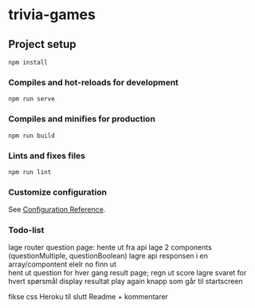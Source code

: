 # trivia-games

## Project setup
```
npm install
```

### Compiles and hot-reloads for development
```
npm run serve
```

### Compiles and minifies for production
```
npm run build
```

### Lints and fixes files
```
npm run lint
```

### Customize configuration
See [Configuration Reference](https://cli.vuejs.org/config/).

### Todo-list
lage router
question page:
hente ut fra api
lage 2 components (questionMultiple, questionBoolean)
lagre api responsen i en array/compontent elelr no finn ut  
hent ut question for hver gang
result page;
regn ut score
lagre svaret for  hvert spørsmål
display resultat
play again knapp som går til startscreen

fikse css
Heroku til slutt
Readme + kommentarer

